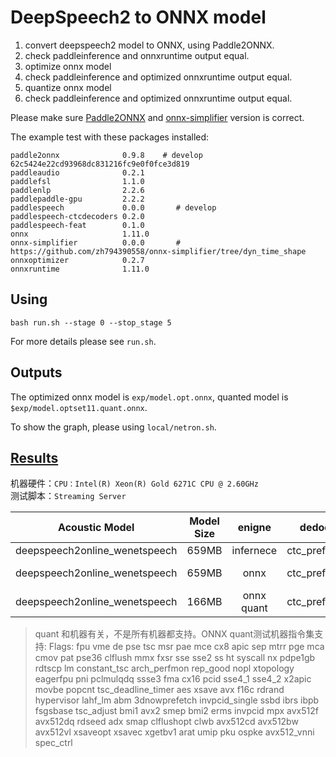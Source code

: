 # DeepSpeech2 to ONNX model

1. convert deepspeech2 model to ONNX, using Paddle2ONNX.
2. check paddleinference and onnxruntime output equal.
3. optimize onnx model
4. check paddleinference and optimized onnxruntime output equal.
5. quantize onnx model
4. check paddleinference and optimized onnxruntime output equal.

Please make sure [Paddle2ONNX](https://github.com/PaddlePaddle/Paddle2ONNX) and [onnx-simplifier](https://github.com/zh794390558/onnx-simplifier/tree/dyn_time_shape) version is correct.

The example test with these packages installed:
```
paddle2onnx              0.9.8    # develop 62c5424e22cd93968dc831216fc9e0f0fce3d819
paddleaudio              0.2.1
paddlefsl                1.1.0
paddlenlp                2.2.6
paddlepaddle-gpu         2.2.2
paddlespeech             0.0.0       # develop
paddlespeech-ctcdecoders 0.2.0
paddlespeech-feat        0.1.0
onnx                     1.11.0
onnx-simplifier          0.0.0       # https://github.com/zh794390558/onnx-simplifier/tree/dyn_time_shape
onnxoptimizer            0.2.7
onnxruntime              1.11.0
```

## Using

```
bash run.sh --stage 0 --stop_stage 5
```

For more details please see `run.sh`.

## Outputs
The optimized onnx model is `exp/model.opt.onnx`, quanted model is `$exp/model.optset11.quant.onnx`.

To show the graph, please using `local/netron.sh`.


## [Results](https://github.com/PaddlePaddle/PaddleSpeech/wiki/ASR-Benchmark#streaming-asr)

机器硬件：`CPU：Intel(R) Xeon(R) Gold 6271C CPU @ 2.60GHz`    
测试脚本：`Streaming Server`      

Acoustic Model | Model Size | enigne | dedoding_method | ctc_weight | decoding_chunk_size | num_decoding_left_chunk | RTF |
|:-------------:| :-----: | :-----: | :------------:| :-----: | :-----: | :-----: |:-----:|
| deepspeech2online_wenetspeech | 659MB | infernece | ctc_prefix_beam_search | - | 1 | - | 1.9108175171428279(utts=80) |
| deepspeech2online_wenetspeech | 659MB | onnx | ctc_prefix_beam_search | - | 1 | - | 0.5617182449999291 (utts=80) |
| deepspeech2online_wenetspeech | 166MB | onnx quant | ctc_prefix_beam_search | - | 1 | - | 0.44507715475808385 (utts=80) |

> quant 和机器有关，不是所有机器都支持。ONNX quant测试机器指令集支持:
> Flags:   fpu vme de pse tsc msr pae mce cx8 apic sep mtrr pge mca cmov pat pse36 clflush mmx fxsr sse sse2 ss ht syscall nx pdpe1gb rdtscp lm constant_tsc arch_perfmon rep_good nopl xtopology eagerfpu pni pclmulqdq ssse3 fma cx16 pcid sse4_1 sse4_2 x2apic movbe popcnt tsc_deadline_timer aes xsave avx f16c rdrand hypervisor lahf_lm abm 3dnowprefetch invpcid_single ssbd ibrs ibpb fsgsbase tsc_adjust bmi1 avx2 smep bmi2 erms invpcid mpx avx512f avx512dq rdseed adx smap clflushopt clwb avx512cd avx512bw avx512vl xsaveopt xsavec xgetbv1 arat umip pku ospke avx512_vnni spec_ctrl